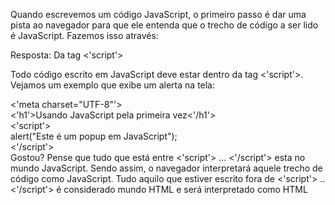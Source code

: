 Quando escrevemos um código JavaScript, o primeiro passo é dar uma pista ao navegador para que ele entenda que o trecho de código a ser lido é JavaScript. Fazemos isso através:

Resposta: Da tag <'script'>

Todo código escrito em JavaScript deve estar dentro da tag <'script'>. Vejamos um exemplo que exibe um alerta na tela:

<'meta charset="UTF-8"'><br>
<'h1'>Usando JavaScript pela primeira vez<'/h1'><br>
<'script'><br>
    alert("Este é um popup em JavaScript");<br>
<'/script'><br>
Gostou?
Pense que tudo que está entre <'script'> ... <'/script'> esta no mundo JavaScript. Sendo assim, o navegador interpretará aquele trecho de código como JavaScript. Tudo aquilo que estiver escrito fora de <'script'> .. <'/script'> é considerado mundo HTML e será interpretado como HTML